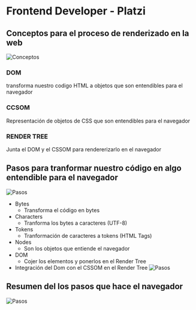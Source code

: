 # Frontend Developer - Platzi
## Conceptos para el proceso de renderizado en la web
![Conceptos](./assets/img/markdown/1.jpg)
### DOM
transforma nuestro codigo HTML a objetos que son entendibles para el navegador
### CCSOM
Representación de objetos de CSS que son entendibles para el navegador
### RENDER TREE
Junta el DOM y el CSSOM para rendererizarlo en el navegador
## Pasos para tranformar nuestro código en algo entendible para el navegador
![Pasos](./assets/img/markdown/2.jpg)
* Bytes
  * Transforma el código en bytes
* Characters
  * Tranforma los bytes a caracteres (UTF-8)
* Tokens
  * Tranformación de caracteres a tokens (HTML Tags)
* Nodes
  * Son los objetos que entiende el navegador
* DOM
  * Cojer los elementos y ponerlos en el Render Tree
* Integración del Dom con el CSSOM en el Render Tree
![Pasos](./assets/img/markdown/3.jpg)
## Resumen del los pasos que hace el navegador
![Pasos](./assets/img/markdown/4.jpg)